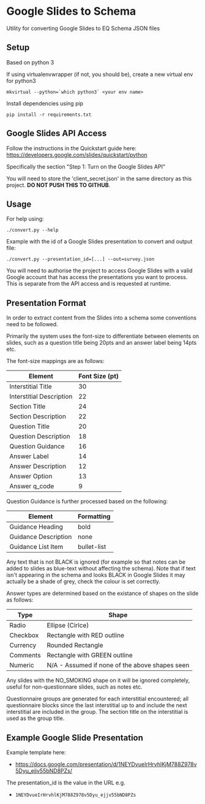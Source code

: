 # Google Slides to Schema

Utility for converting Google Slides to EQ Schema JSON files

## Setup
Based on python 3

If using virtualenvwrapper (if not, you should be), create a new virtual env for python3

```
mkvirtual --python=`which python3` <your env name>
```

Install dependencies using pip

```
pip install -r requirements.txt
```

## Google Slides API Access

Follow the instructions in the Quickstart guide here:
https://developers.google.com/slides/quickstart/python

Specifically the section "Step 1: Turn on the Google Slides API"

You will need to store the 'client_secret.json' in the same directory
as this project. **DO NOT PUSH THIS TO GITHUB**.

## Usage 
For help using:
```
./convert.py --help
```

Example with the id of a Google Slides presentation to convert and 
output file:
```
./convert.py --presentation_id=[...] --out=survey.json
```

You will need to authorise the project to access Google Slides with
a valid Google account that has access the presentations you want
to process. This is separate from the API access and is requested
at runtime.

## Presentation Format
In order to extract content from the Slides into a schema some 
conventions need to be followed.

Primarily the system uses the font-size to differentiate between
elements on slides, such as a question title being 20pts and an answer
label being 14pts etc.

The font-size mappings are as follows:

Element | Font Size (pt)
------- | --------------
Interstitial Title | 30
Interstitial Description | 22
Section Title | 24
Section Description | 22
Question Title | 20
Question Description | 18
Question Guidance | 16
Answer Label | 14
Answer Description | 12
Answer Option | 13
Answer q_code | 9

Question Guidance is further processed based on the following:

Element | Formatting
------- | ----------
Guidance Heading | bold
Guidance Description | none
Guidance List Item | bullet-list

Any text that is not BLACK is ignored (for example so that notes can be
added to slides as blue-text without affecting the schema). Note that 
if text isn't appearing in the schema and looks BLACK in Google Slides
it may actually be a shade of grey, check the colour is set correctly.

Answer types are determined based on the existance of shapes on the 
slide as follows:

Type | Shape
---- | -----
Radio | Ellipse (Cirlce)    
Checkbox | Rectangle with RED outline
Currency | Rounded Rectangle
Comments | Rectangle with GREEN outline
Numeric | N/A - Assumed if none of the above shapes seen

Any slides with the NO_SMOKING shape on it will be ignored completely,
useful for non-questionnare slides, such as notes etc.

Questionnaire groups are generated for each interstitial encountered;
all questionnaire blocks since the last interstitial up to and include 
the next interstitial are included in the group. The section title
on the interstitial is used as the group title.

## Example Google Slide Presentation
Example template here: 

- https://docs.google.com/presentation/d/1NEYDvueIrHrvhlKjM788Z978v5Dyu_ejjv55bND8PZs/

The presentation_id is the value in the URL e.g.

- `1NEYDvueIrHrvhlKjM788Z978v5Dyu_ejjv55bND8PZs`